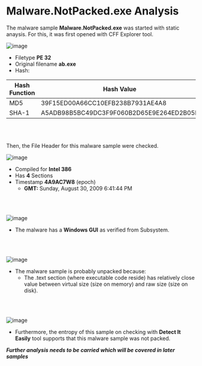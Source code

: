 # Malware.NotPacked.exe Analysis

The malware sample **Malware.NotPacked.exe** was started with static anaysis. For this, it was first opened with CFF Explorer tool.

![image](https://github.com/VenusChhantel/TCM-PMAT-Learnings/assets/122972953/c79f520a-8600-4817-a9be-03be0c0569c2)

-   Filetype **PE 32**
-   Original filename **ab.exe**
-   Hash:

  |Hash Function  | Hash Value|
  |--|--|
  |MD5| 39F15ED00A66CC10EFB238B7931AE4A8
  |SHA-1|A5ADB98B5BC49DC3F9F060B2D65E9E264ED2B05F
  
<br>
<br>

Then, the File Header for this malware sample were checked.

![image](https://github.com/VenusChhantel/TCM-PMAT-Learnings/assets/122972953/828d08ac-f416-4048-94ff-0bb8898633f9)

- Compiled for **Intel 386**
- Has **4** Sections
- Timestamp **4A9AC7W8** (epoch)
    - **GMT:** Sunday, August 30, 2009 6:41:44 PM

<br>
<br>

![image](https://github.com/VenusChhantel/TCM-PMAT-Learnings/assets/122972953/dfffc1cd-e26a-448e-8c59-675bdeea4f0d)

- The malware has a **Windows GUI** as verified from Subsystem.

<br>
<br>

![image](https://github.com/VenusChhantel/TCM-PMAT-Learnings/assets/122972953/968ce2dc-5acc-4cff-a638-e2c9bd3f99c6)

- The malware sample is probably unpacked because:
    -  The .text section (where executable code reside) has relatively close value between virtual size (size on memory) and raw size (size on disk).

<br>
<br>

![image](https://github.com/VenusChhantel/TCM-PMAT-Learnings/assets/122972953/d286f5e4-807c-4dbc-9291-c8a899fa5e28)

- Furthermore, the entropy of this sample on checking with **Detect It Easily** tool supports that this malware sample was not packed.

***Further analysis needs to be carried which will be covered in later samples***
